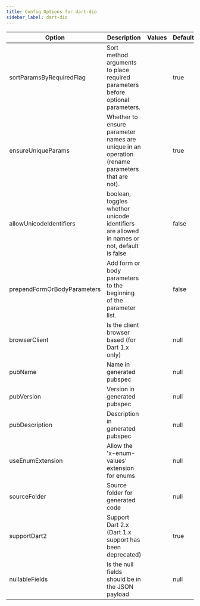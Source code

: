 ```yaml
---
title: Config Options for dart-dio
sidebar_label: dart-dio
---
```


| Option | Description | Values | Default |
| ------ | ----------- | ------ | ------- |
|sortParamsByRequiredFlag|Sort method arguments to place required parameters before optional parameters.| |true|
|ensureUniqueParams|Whether to ensure parameter names are unique in an operation (rename parameters that are not).| |true|
|allowUnicodeIdentifiers|boolean, toggles whether unicode identifiers are allowed in names or not, default is false| |false|
|prependFormOrBodyParameters|Add form or body parameters to the beginning of the parameter list.| |false|
|browserClient|Is the client browser based (for Dart 1.x only)| |null|
|pubName|Name in generated pubspec| |null|
|pubVersion|Version in generated pubspec| |null|
|pubDescription|Description in generated pubspec| |null|
|useEnumExtension|Allow the 'x-enum-values' extension for enums| |null|
|sourceFolder|Source folder for generated code| |null|
|supportDart2|Support Dart 2.x (Dart 1.x support has been deprecated)| |true|
|nullableFields|Is the null fields should be in the JSON payload| |null|

